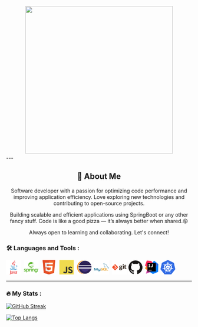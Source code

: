 



<div id="header" align="center">
  <img src="https://i.giphy.com/media/v1.Y2lkPTc5MGI3NjExam1iMWp4dmU3amMwajJxZnVpMmprZmRrbmFqZnVsdHFkZHBncmF2MyZlcD12MV9pbnRlcm5hbF9naWZfYnlfaWQmY3Q9Zw/FuK6pfJFOfIKaMcNtN/giphy.gif" width="400" height="400"/>
</div>
---

<div align="center">
    <h2>🚀 About Me</h2>
    <p>Software developer with a passion for optimizing code performance and improving application efficiency. Love exploring new technologies and contributing to open-source projects.
  <p>Building scalable and efficient applications using SpringBoot or any other fancy stuff. Code is like a good pizza — it’s always better when shared.😜</p>
       <p> Always open to learning and collaborating. Let's connect!</p>
</div>


### :hammer_and_wrench: Languages and Tools :

<div>
  <img src="https://github.com/devicons/devicon/blob/master/icons/java/java-original-wordmark.svg" title="Java" alt="Java" width="40" height="40"/>&nbsp;
  <img src="https://github.com/devicons/devicon/blob/master/icons/spring/spring-original-wordmark.svg" title="Spring" alt="Spring" width="40" height="40"/>&nbsp;
  <img src="https://github.com/devicons/devicon/blob/master/icons/html5/html5-original.svg" title="HTML5" alt="HTML" width="40" height="40"/>&nbsp;
  <img src="https://github.com/devicons/devicon/blob/master/icons/javascript/javascript-original.svg" title="JavaScript" alt="JavaScript" width="40" height="40"/>&nbsp;
  <img src="https://github.com/devicons/devicon/blob/master/icons/eclipse/eclipse-original.svg" title="Eclipse" alt="Eclipse" width="40" height="40"/>&nbsp;
  <img src="https://github.com/devicons/devicon/blob/master/icons/mysql/mysql-original-wordmark.svg" title="MySQL"  alt="MySQL" width="40" height="40"/>&nbsp;
  <img src="https://github.com/devicons/devicon/blob/master/icons/git/git-original-wordmark.svg" title="Git" **alt="Git" width="40" height="40"/>
  <img src="https://github.com/devicons/devicon/blob/master/icons/github/github-original.svg" title="GitHub" **alt="GitHub" width="40" height="40"/>
  <img src="https://github.com/devicons/devicon/blob/master/icons/intellij/intellij-original.svg" title="Intellij" **alt="Intellij" width="40" height="40"/>
  <img src="https://github.com/devicons/devicon/blob/master/icons/kubernetes/kubernetes-original.svg" title="Kubernetes" **alt="Kubernetes" width="40" height="40"/>
</div>

---

### :fire: My Stats :

[![GitHub Streak](http://github-readme-streak-stats.herokuapp.com?user=Aayush-Rai&theme=dark&background=000000)](https://git.io/streak-stats)

[![Top Langs](https://github-readme-stats.vercel.app/api/top-langs/?username=Aayush-Rai&layout=compact&theme=vision-friendly-dark)](https://github.com/anuraghazra/github-readme-stats)
